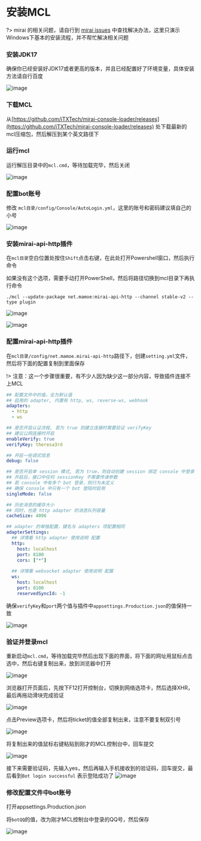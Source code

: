 # 安装MCL

?> mirai 的相关问题，请自行到 [mirai issues](https://github.com/mamoe/mirai/issues) 中查找解决办法，这里只演示Windows下基本的安装流程，并不帮忙解决相关问题

### 安装JDK17
确保你已经安装好JDK17或者更高的版本，并且已经配置好了环境变量，具体安装方法请自行百度

![image](/img/mirai/20230214183859.jpg)

### 下载MCL
从[https://github.com/iTXTech/mirai-console-loader/releases](https://github.com/iTXTech/mirai-console-loader/releases) 处下载最新的mcl压缩包，然后解压到某个英文路径下

### 运行mcl
运行解压目录中的`mcl.cmd`，等待加载完毕，然后关闭

![image](/img/mirai/20230214185810.jpg)

### 配置bot账号
修改 `mcl目录/config/Console/AutoLogin.yml`，这里的账号和密码建议填自己的小号

![image](/img/mirai/20230214190430.jpg)

### 安装mirai-api-http插件
在`mcl目录`空白位置处按住`Shift`点击右键，在此处打开Powershell窗口，然后执行命令

如果没有这个选项，需要手动打开PowerShell，然后将路径切换到mcl目录下再执行命令

```shell
./mcl --update-package net.mamoe:mirai-api-http --channel stable-v2 --type plugin
```

![image](/img/mirai/20230214191133.jpg)

![image](/img/mirai/20230214191428.jpg)

### 配置mirai-api-http插件
在`mcl目录/config/net.mamoe.mirai-api-http`路径下，创建`setting.yml`文件，然后将下面的配置复制到里面保存

!> 注意：这一个步骤很重要，有不少人因为缺少这一部分内容，导致插件连接不上MCL
  
``` yaml
## 配置文件中的值，全为默认值
## 启用的 adapter, 内置有 http, ws, reverse-ws, webhook
adapters:
  - http
  - ws

## 是否开启认证流程, 若为 true 则建立连接时需要验证 verifyKey
## 建议公网连接时开启
enableVerify: true
verifyKey: theresa3rd

## 开启一些调式信息
debug: false

## 是否开启单 session 模式, 若为 true，则自动创建 session 绑定 console 中登录的 bot
## 开启后，接口中任何 sessionKey 不需要传递参数
## 若 console 中有多个 bot 登录，则行为未定义
## 确保 console 中只有一个 bot 登陆时启用
singleMode: false

## 历史消息的缓存大小
## 同时，也是 http adapter 的消息队列容量
cacheSize: 4096

## adapter 的单独配置，键名与 adapters 项配置相同
adapterSettings:
  ## 详情看 http adapter 使用说明 配置
  http:
    host: localhost
    port: 8100
    cors: ["*"]
  
  ## 详情看 websocket adapter 使用说明 配置
  ws:
    host: localhost
    port: 8100
    reservedSyncId: -1
```

确保`verifyKey`和`port`两个值与插件中`appsettings.Production.json`的值保持一致

![image](/img/mirai/20230214220550.jpg)

### 验证并登录mcl
重新启动`mcl.cmd`，等待加载完毕然后出现下面的界面，将下面的网址用鼠标点击选中，然后右键复制出来，放到浏览器中打开

![image](/img/mirai/20230214221934.jpg)

浏览器打开页面后，先按下F12打开控制台，切换到网络选项卡，然后选择XHR，最后再拖动滑块完成验证

![image](/img/mirai/20230214224403.jpg)

点击Preview选项卡，然后将ticket的值全部复制出来，注意不要复制双引号

![image](/img/mirai/20230214230703.jpg)

将复制出来的值鼠标右键粘贴到刚才的MCL控制台中，回车提交

![image](/img/mirai/20230214231215.jpg)

接下来需要验证码，先输入yes，然后再输入手机接收到的验证码，回车提交，最后看到`Bot login successful` 表示登陆成功了
![image](/img/mirai/20230214231901.jpg)



### 修改配置文件中bot账号
打开appsettings.Production.json

将`botQQ`的值，改为刚才MCL控制台中登录的QQ号，然后保存

![image](/img/mirai/20230214233740.jpg)
